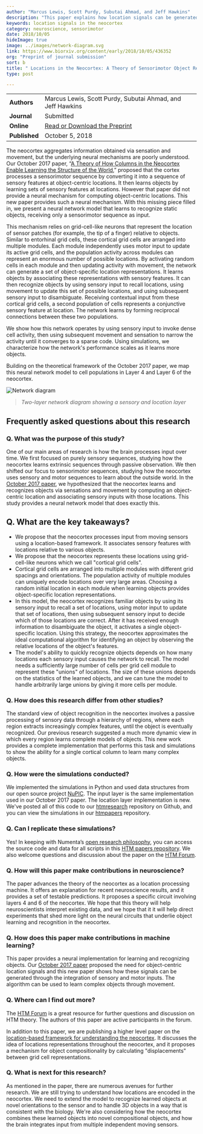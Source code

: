 ```yaml
---
author: "Marcus Lewis, Scott Purdy, Subutai Ahmad, and Jeff Hawkins"
description: "This paper explains how location signals can be generated with a location layer that utilizes grid-cell-like neurons. It builds on our previous paper, A Theory of How Columns in the Neocortex Enable Learning the Structure of the World."
keywords: location signals in the neocortex
category: neuroscience, sensorimotor
date: 2018/10/05
hideImage: true
image: ../images/network-diagram.svg
link: https://www.biorxiv.org/content/early/2018/10/05/436352
org: "Preprint of journal submission"
sort: b
title: " Locations in the Neocortex: A Theory of Sensorimotor Object Recognition Using Cortical Grid Cells"
type: post

---
```


| | |
|-|-|
| **Authors** | Marcus Lewis, Scott Purdy, Subutai Ahmad, and Jeff Hawkins|
| **Journal** | Submitted |
| **Online** | [Read or Download the Preprint][1] |
| **Published** | October 5, 2018 |

The neocortex aggregates information obtained via sensation and movement, but the underlying neural mechanisms are poorly understood. Our October 2017 paper, “[A Theory of How Columns in the Neocortex Enable Learning the Structure of the World](/neuroscience-research/research-publications/papers/a-theory-of-how-columns-in-the-neocortex-enable-learning-the-structure-of-the-world/),” proposed that the cortex processes a sensorimotor sequence by converting it into a sequence of sensory features at object-centric locations. It then learns objects by learning sets of sensory features at locations. However that paper did not provide a neural mechanism for computing object-centric locations. This new paper provides such a neural mechanism. With this missing piece filled in, we present a neural network model that learns to recognize static objects, receiving only a sensorimotor sequence as input.

This mechanism relies on grid-cell-like neurons that represent the location of sensor patches (for example, the tip of a finger) relative to objects. Similar to entorhinal grid cells, these cortical grid cells are arranged into multiple modules. Each module independently uses motor input to update its active grid cells, and the population activity across modules can represent an enormous number of possible locations. By activating random cells in each module and then updating activity with movement, the network can generate a set of object-specific location representations. It learns objects by associating these representations with sensory features. It can then recognize objects by using sensory input to recall locations, using movement to update this set of possible locations, and using subsequent sensory input to disambiguate. Receiving contextual input from these cortical grid cells, a second population of cells represents a conjunctive sensory feature at location. The network learns by forming reciprocal connections between these two populations.

We show how this network operates by using sensory input to invoke dense cell activity, then using subsequent movement and sensation to narrow the activity until it converges to a sparse code. Using simulations, we characterize how the network's performance scales as it learns more objects.

Building on the theoretical framework of the October 2017 paper, we map this neural network model to cell populations in Layer 4 and Layer 6 of the neocortex.

![Network diagram](../images/network-diagram.svg)
> *Two-layer network diagram showing a sensory and location layer*

## Frequently asked questions about this research

### Q. What was the purpose of this study?

One of our main areas of research is how the brain processes input over time. We first focused on purely sensory sequences, studying how the neocortex learns extrinsic sequences through passive observation. We then shifted our focus to sensorimotor sequences, studying how the neocortex uses sensory and motor sequences to learn about the outside world. In the [October 2017 paper](/neuroscience-research/research-publications/papers/a-theory-of-how-columns-in-the-neocortex-enable-learning-the-structure-of-the-world/), we hypothesized that the neocortex learns and recognizes objects via sensations and movement by computing an object-centric location and associating sensory inputs with those locations. This study provides a neural network model that does exactly this.

  ## Q. What are the key takeaways?

* We propose that the neocortex processes input from moving sensors using a location-based framework. It associates sensory features with locations relative to various objects.
* We propose that the neocortex represents these locations using grid-cell-like neurons which we call "cortical grid cells".
* Cortical grid cells are arranged into multiple modules with different grid spacings and orientations. The population activity of multiple modules can uniquely encode locations over very large areas. Choosing a random initial location in each module when learning objects provides object-specific location representations.
* In this model, the neocortex recognizes familiar objects by using its sensory input to recall a set of locations, using motor input to update that set of locations, then using subsequent sensory input to decide which of those locations are correct. After it has received enough information to disambiguate the object, it activates a single object-specific location. Using this strategy, the neocortex approximates the ideal computational algorithm for identifying an object by observing the relative locations of the object's features.
* The model's ability to quickly recognize objects depends on how many locations each sensory input causes the network to recall. The model needs a sufficiently large number of cells per grid cell module to represent these "unions" of locations. The size of these unions depends on the statistics of the learned objects, and we can tune the model to handle arbitrarily large unions by giving it more cells per module.

### Q. How does this research differ from other studies?

The standard view of object recognition in the neocortex involves a passive processing of sensory data through a hierarchy of regions, where each region extracts increasingly complex features, until the object is eventually recognized. Our previous research suggested a much more dynamic view in which every region learns complete models of objects. This new work provides a complete implementation that performs this task and simulations to show the ability for a single cortical column to learn many complex objects.

### Q. How were the simulations conducted?

We implemented the simulations in Python and used data structures from our open source project [NuPIC]( https://www.numenta.org/). The input layer is the same implementation used in our October 2017 paper. The location layer implementation is new. We've posted all of this code to our [htmresearch](https://github.com/numenta/htmresearch) repository on Github, and you can view the simulations in our [htmpapers](https://github.com/numenta/htmpapers) repository.  

### Q. Can I replicate these simulations?

Yes! In keeping with Numenta’s [open research philosophy](/blog/2014/09/17/increasing-research-transparency/), you can access the source code and data for all scripts in this [HTM papers repository](https://github.com/numenta/htmpapers). We also welcome questions and discussion about the paper on the [HTM Forum](https://discourse.numenta.org/).

### Q. How will this paper make contributions in neuroscience?

The paper advances the theory of the neocortex as a location processing machine. It offers an explanation for recent neuroscience results, and it provides a set of testable predictions. It proposes a specific circuit involving layers 4 and 6 of the neocortex. We hope that this theory will help neuroscientists interpret existing data, and we hope that it it will help direct experiments that shed more light on the neural circuits that underlie object learning and recognition in the neocortex.

### Q. How does this paper make contributions in machine learning?

This paper provides a neural implementation for learning and recognizing objects. Our [October 2017 paper](/neuroscience-research/research-publications/papers/a-theory-of-how-columns-in-the-neocortex-enable-learning-the-structure-of-the-world/) proposed the need for object-centric location signals and this new paper shows how these signals can be generated through the integration of sensory and motor inputs. The algorithm can be used to learn complex objects through movement.

### Q. Where can I find out more?

The [HTM Forum](https://discourse.numenta.org/) is a great resource for further questions and discussion on HTM theory. The authors of this paper are active participants in the forum.

In addition to this paper, we are publishing a higher level paper on the [location-based framework for understanding the neocortex](/neuroscience-research/research-publications/papers/thousand-brains-theory-of-intelligence-companion-paper/). It discusses the idea of locations representations throughout the neocortex, and it proposes a mechanism for object compositionality by calculating "displacements" between grid cell representations.


### Q. What is next for this research?

As mentioned in the paper, there are numerous avenues for further research. We are still trying to understand how locations are encoded in the neocortex. We need to extend the model to recognize learned objects at novel orientations to the sensor and to handle 3D objects in a way that is consistent with the biology. We're also considering how the neocortex combines these learned objects into novel compositional objects, and how the brain integrates input from multiple independent moving sensors.

[1]: https://www.biorxiv.org/content/early/2018/10/05/436352
